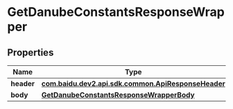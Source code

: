 

# GetDanubeConstantsResponseWrapper


## Properties

Name | Type | Description | Notes
------------ | ------------- | ------------- | -------------
**header** | [**com.baidu.dev2.api.sdk.common.ApiResponseHeader**](com.baidu.dev2.api.sdk.common.ApiResponseHeader.md) |  |  [optional]
**body** | [**GetDanubeConstantsResponseWrapperBody**](GetDanubeConstantsResponseWrapperBody.md) |  |  [optional]



